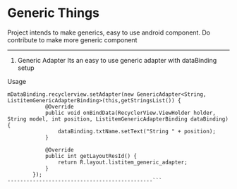 # Generic Things
Project intends to make generics, easy to use android component. Do contribute to make more generic component

----------------------------------------------
1. Generic Adapter
Its an easy to use generic adapter with dataBinding setup

Usage 
```
mDataBinding.recyclerview.setAdapter(new GenericAdapter<String, ListitemGenericAdapterBinding>(this,getStringsList()) {
            @Override
            public void onBindData(RecyclerView.ViewHolder holder, String model, int position, ListitemGenericAdapterBinding dataBinding) {
                dataBinding.txtName.setText("String " + position);
            }

            @Override
            public int getLayoutResId() {
                return R.layout.listitem_generic_adapter;
            }
        });
----------------------------------------------```        
